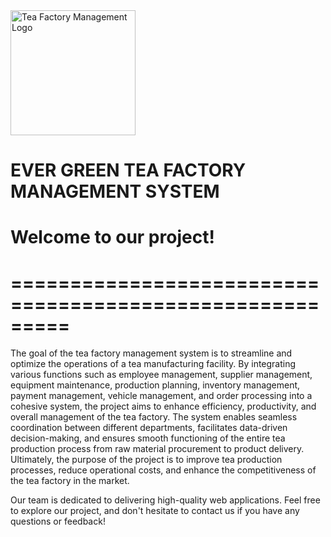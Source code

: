 <!DOCTYPE html>
<html lang="en">
<head>
    <meta charset="UTF-8">
    <meta name="viewport" content="width=device-width, initial-scale=1.0">
    

</head>
<body>
     <div class="container">
        <div class="logo">
            <img src="https://github.com/Tharusha200219/TEA_FACTORY_MANAGEMENT_SYSTEM_Year_2_Semester_2_Project/blob/main/frontend/public/images/logo.png?raw=true" alt="Tea Factory Management Logo" style="width: 200px"><h1>EVER GREEN TEA FACTORY MANAGEMENT SYSTEM</h1>      
        </div>
        <h1>Welcome to our project!</h1>
        <h1>=========================================================</h1>
        <p>The goal of the tea factory management system is to streamline and optimize the operations of a tea manufacturing facility. By integrating various functions such as employee management, supplier management, equipment maintenance, production planning, inventory management, payment management, vehicle management, and order processing into a cohesive system, the project aims to enhance efficiency, productivity, and overall management of the tea factory. The system enables seamless coordination between different departments, facilitates data-driven decision-making, and ensures smooth functioning of the entire tea production process from raw material procurement to product delivery. Ultimately, the purpose of the project is to improve tea production processes, reduce operational costs, and enhance the competitiveness of the tea factory in the market.</p>
        <p>Our team is dedicated to delivering high-quality web applications. Feel free to explore our project, and don't hesitate to contact us if you have any questions or feedback!</p>
    </div>
</body>
</html>

